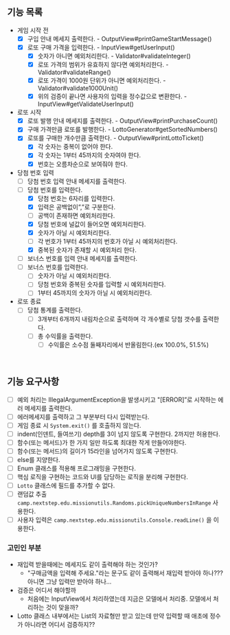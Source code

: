 ## 기능 목록
- 게임 시작 전
    - [x]  구입 안내 메세지 출력한다. - OutputView#printGameStartMessage()
    - [x]  로또 구매 가격을 입력한다. - InputView#getUserInput()
        - [x]  숫자가 아니면 예외처리한다. - Validator#validateInteger()
        - [x]  로또 가격의 범위가 유효하지 않다면 예외처리한다. - Validator#validateRange()
        - [x]  로또 가격이 1000원 단위가 아니면 예외처리한다. - Validator#validate1000Unit()
        - [x]  위의 검증이 끝나면 사용자의 입력을 정수값으로 변환한다. - InputView#getValidateUserInput()
- 로또 시작
    - [x]  로또 발행 안내 메세지를 출력한다. - OutputView#printPurchaseCount()
    - [x]  구매 가격만큼 로또를 발행한다. - LottoGenerator#getSortedNumbers()
    - [x]  로또를 구매한 개수만큼 출력한다. - OutputView#printLottoTicket()
        - [x]  각 숫자는 중복이 없어야 한다.
        - [x]  각 숫자는 1부터 45까지의 숫자여야 한다.
        - [x]  번호는 오름차순으로 보여줘야 한다.
- 당첨 번호 입력
    - [ ]  당첨 번호 입력 안내 메세지를 출력한다.
    - [ ]  당첨 번호를 입력한다.
        - [x]  당첨 번호는 6자리를 입력한다.
        - [x]  입력은 공백없이”,”로 구분한다.
        - [ ]  공백이 존재하면 예외처리한다.
        - [x]  당첨 번호에 널값이 들어오면 예외처리한다.
        - [x]  숫자가 아닐 시 예외처리한다.
        - [ ]  각 번호가 1부터 45까지의 번호가 아닐 시 예외처리한다.
        - [x]  중복된 숫자가 존재할 시 예외처리 한다.
    - [ ]  보너스 번호를 입력 안내 메세지를 출력한다.
    - [ ]  보너스 번호를 입력한다.
        - [ ]  숫자가 아닐 시 예외처리한다.
        - [ ]  당첨 번호와 중복된 숫자를 입력할 시 예외처리한다.
        - [ ]  1부터 45까지의 숫자가 아닐 시 예외처리한다.
- 로또 종료
    - [ ]  당첨 통계를 출력한다.
        - [ ]  3개부터 6개까지 내림차순으로 출력하며 각 개수별로 당첨 갯수를 출력한다.
        - [ ]  총 수익률을 출력한다.
            - [ ]  수익률은 소수점 둘째자리에서 반올림한다.(ex 100.0%, 51.5%)

<br>

## 기능 요구사항
- [ ]  예외 처리는 IllegalArgumentException을 발생시키고 "[ERROR]”로 시작하는 에러 메세지를 출력한다.
- [ ]  에러메세지를 출력하고 그 부분부터 다시 입력받는다.
- [ ]  게임 종료 시 `System.exit()` 를 호출하지 않는다.
- [ ]  indent(인덴트, 들여쓰기) depth를 3이 넘지 않도록 구현한다. 2까지만 허용한다.
- [ ]  함수(또는 메서드)가 한 가지 일만 하도록 최대한 작게 만들어야한다.
- [ ]  함수(또는 메서드)의 길이가 15라인을 넘어가지 않도록 구현한다.
- [ ]  else를 지양한다.
- [ ]  Enum 클래스를 적용해 프로그래밍을 구현한다.
- [ ]  핵심 로직을 구현하는 코드와 UI를 담당하는 로직을 분리해 구현한다.
- [ ]  `Lotto` 클래스에 필드를 추가할 수 없다.
- [ ]  랜덤값 추출 `camp.nextstep.edu.missionutils.Randoms.pickUniqueNumbersInRange` 사용한다.
- [ ]  사용자 입력은 `camp.nextstep.edu.missionutils.Console.readLine()` 을 이용한다.

### 고민인 부분
- 재입력 받을때에는 메세지도 같이 출력해야 하는 것인가?
  - "구매금액을 입력해 주세요."라는 문구도 같이 출력해서 재입력 받아야 하나??? 아니면 그냥 입력만 받아야 하나...
- 검증은 어디서 해야할까
  - 처음에는 InputView에서 처리하였는데 지금은 모델에서 처리중. 모델에서 처리하는 것이 맞을까?
- Lotto 클래스 내부에서는 List<Int>의 자료형만 받고 있는데 만약 입력할 때 애초에 정수가 아니라면 어디서 검증하지??